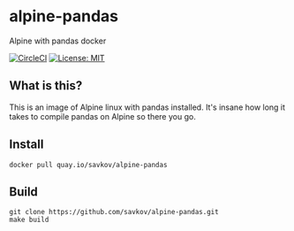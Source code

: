 # alpine-pandas
Alpine with pandas docker

[![CircleCI](https://circleci.com/gh/circleci/circleci-docs.svg?style=shield)](https://circleci.com/gh/circleci/circleci-docs)
[![License: MIT](https://img.shields.io/badge/License-MIT-yellow.svg)](https://opensource.org/licenses/MIT)


## What is this?

This is an image of Alpine linux with pandas installed. It's insane how long it takes to compile pandas on Alpine so 
there you go.

## Install

```shell script
docker pull quay.io/savkov/alpine-pandas
```

## Build

```shell script
git clone https://github.com/savkov/alpine-pandas.git 
make build
```
